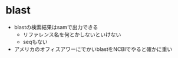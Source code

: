 # blast
- blastの検索結果はsamで出力できる
  - リファレンス名を何とかしないといけない
  - seqもない
- アメリカのオフィスアワーにでかいblastをNCBIでやると確かに重い

